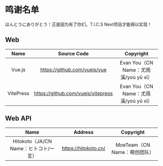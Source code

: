 # 鸣谢名单

ほんとうにありがとう！正是因为有了你们，T.I.C.S Next项目才能得以实现！

## Web

| Name      | Source Code                        | Copyright                       |
|:---------:|:----------------------------------:|:-------------------------------:|
| Vue.js    | https://github.com/vuejs/vue       | Evan You（CN Name：尤雨溪/yoú yǔ xī） |
| VitePress | https://github.com/vuejs/vitepress | Evan You（CN Name：尤雨溪/yoú yǔ xī） |

## Web API

| Name                         | Address              | Copyright                                         |
|:----------------------------:|:--------------------:|:-------------------------------------------------:|
| Hitokoto（JA/CN Name：ヒトコト/一言） | https://hitokoto.cn/ | MoeTeam（CN Name：萌创团队） |
